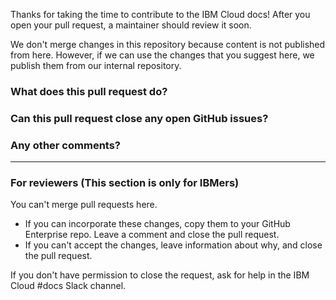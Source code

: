 Thanks for taking the time to contribute to the IBM Cloud docs! After you open your pull request, a maintainer should review it soon.

We don't merge changes in this repository because content is not published from here. However, if we can use the changes that you suggest here, we publish them from our internal repository.

### What does this pull request do?

<!--- Replace this text with a summary of the changes in this pull request. Include why the changes are needed and context about the changes. --->

### Can this pull request close any open GitHub issues?

<!--- If there is a GitHub issue for the changes, link to it. --->

###  Any other comments?

<!-- Add additional information or screenshots that you think we need.-->

---

### For reviewers (This section is only for IBMers)

You can't merge pull requests here.

- If you can incorporate these changes, copy them to your GitHub Enterprise repo. Leave a comment and close the pull request.
- If you can't accept the changes, leave information about why, and close the pull request.

If you don't have permission to close the request, ask for help in the IBM Cloud \#docs Slack channel.
